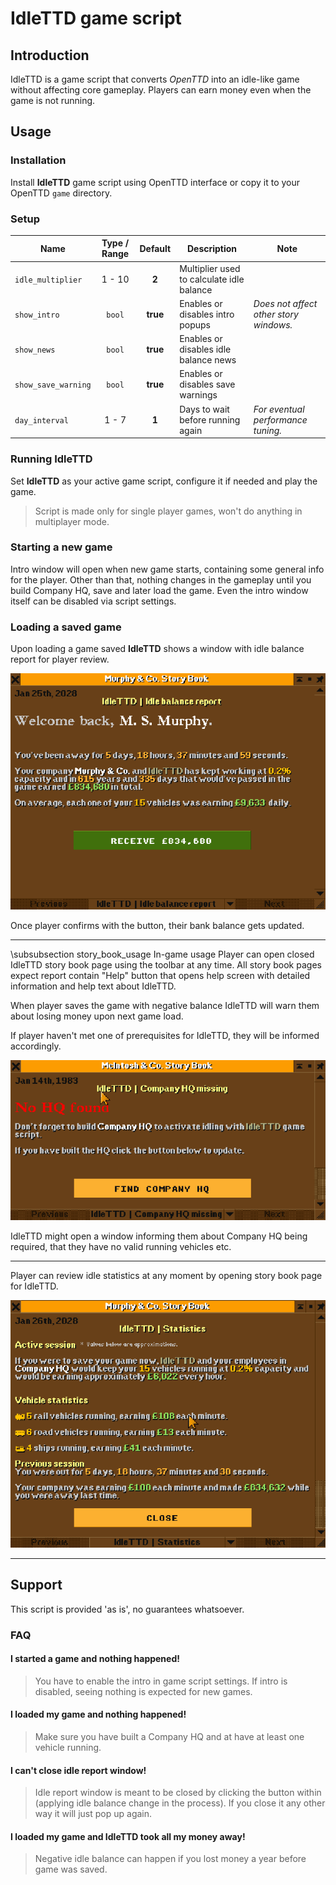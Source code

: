 # IdleTTD game script

## Introduction

IdleTTD is a game script that converts _OpenTTD_ into an idle-like game without affecting core gameplay. Players can earn money even when the game is not running.

## Usage

### Installation

Install __IdleTTD__ game script using OpenTTD interface or copy it to your OpenTTD `game` directory.

### Setup

| Name                 | Type / Range  | Default       | Description                               | Note |
| -------------------- | :-----------: | :-----------: | ----------------------------------------- | ---- |
| `idle_multiplier`    | 1 - 10        | __2__         | Multiplier used to calculate idle balance |  |
| `show_intro`         | `bool`        | __true__      | Enables or disables intro popups          | _Does not affect other story windows._ |
| `show_news`          | `bool`        | __true__      | Enables or disables idle balance news     |  |
| `show_save_warning`  | `bool`        | __true__      | Enables or disables save warnings         |  |
| `day_interval`       | 1 - 7         | __1__         | Days to wait before running again         | _For eventual performance tuning._ |

### Running IdleTTD

Set __IdleTTD__ as your active game script, configure it if needed and play the game.

> Script is made only for single player games, won't do anything in multiplayer mode.

### Starting a new game
Intro window will open when new game starts, containing some general info for the player. Other than that, nothing changes in the gameplay until you build Company HQ, save and later load the game. Even the intro window itself can be disabled via script settings.




### Loading a saved game

Upon loading a game saved __IdleTTD__ shows a window with idle balance report for player review.

![Report window](../extra/images/report-small.png)

Once player confirms with the button, their bank balance gets updated.


---



\subsubsection story_book_usage In-game usage
Player can open closed IdleTTD story book page using the toolbar at any time. All story book pages expect report contain "Help" button that opens help screen with detailed information and help text about IdleTTD.

When player saves the game with negative balance IdleTTD will warn them about losing money upon next game load.

If player haven't met one of prerequisites for IdleTTD, they will be informed accordingly.

![Missing HQ window](../extra/images/missing-hq-small.png)

IdleTTD might open a window informing them about Company HQ being required, that they have no valid running vehicles etc.


---




Player can review idle statistics at any moment by opening story book page for IdleTTD.

![Idle statistics window](../extra/images/statistics-small.png)

---




## Support
This script is provided 'as is', no guarantees whatsoever.

### FAQ

#### I started a game and nothing happened!
> You have to enable the intro in game script settings. If intro is disabled, seeing nothing is expected for new games.

#### I loaded my game and nothing happened!
> Make sure you have built a Company HQ and at have at least one vehicle running.

#### I can't close idle report window!
> Idle report window is meant to be closed by clicking the button within (applying idle balance change in the process). If you close it any other way it will just pop up again.

#### I loaded my game and IdleTTD took all my money away!
> Negative idle balance can happen if you lost money a year before game was saved.

